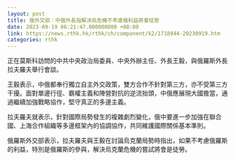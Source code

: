 ```yaml
---
layout: post
title: 俄外交部：中俄外長指解決烏危機不考慮俄利益將會徒勞
date: 2023-09-19 06:21:47.000000000 +08:00
link: https://news.rthk.hk/rthk/ch/component/k2/1718944-20230919.htm
categories: rthk
---
```


正在莫斯科訪問的中共中央政治局委員、中央外辦主任、外長王毅，與俄羅斯外長拉夫羅夫舉行會談。

王毅表示，中俄都奉行獨立自主外交政策，雙方合作不針對第三方，亦不受第三方干擾。面對單邊行徑、霸權主義和陣營對抗的逆流抬頭，中俄應展現大國擔當，通過繼續加強戰略協作，堅守真正的多邊主義。

拉夫羅夫就表示，針對國際局勢發生的複雜劇烈變化，俄中要進一步加強在聯合國、上海合作組織等多邊框架內的協調協作，共同維護國際關係基本準則。

俄羅斯外交部表示，拉夫羅夫與王毅在討論烏克蘭局勢時指出，如果不考慮俄羅斯的利益，特別是俄羅斯的參與，解決烏克蘭危機的嘗試將會是徒勞。
